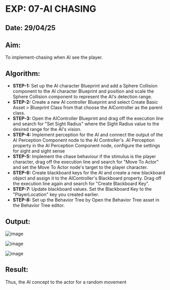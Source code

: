 # EXP: 07-AI CHASING
## Date: 29/04/25

## Aim:
To implement-chasing when AI see the player.

## Algorithm:
- **STEP-1:** Set up the AI character Blueprint and add a Sphere Collision component to the AI character Blueprint and position and scale the Sphere Collision component to represent the AI's detection range.
- **STEP-2:** Create a new AI controller Blueprint and select Create Basic Asset > Blueprint Class from that choose the AIController as the parent class.
- **STEP-3:** Open the AIController Blueprint and drag off the execution line and search for "Set Sight Radius" where the Sight Radius value to the desired range for the AI's vision.
- **STEP-4:** Implement perception for the AI and connect the output of the AI Perception Component node to the AI Controller's .AI Perception property in the AI Perception Component node, configure the settings for sight and sight sense
- **STEP-5:** Implement the chase behaviour if the stimulus is the player character, drag off the execution line and search for "Move To Actor" and set the Move To Actor node's target to the player character.
- **STEP-6:** Create blackboard keys for the AI and create a new blackboard object and assign it to the AIController's Blackboard property. Drag off the execution line again and search for "Create Blackboard Key".
- **STEP-7:** Update blackboard values. Set the Blackboard Key to the "PlayerLocation" key you created earlier.
- **STEP-8:** Set up the Behavior Tree by Open the Behavior Tree asset in the Behavior Tree editor.

## Output:

![image](https://github.com/user-attachments/assets/ac77ca25-7837-4f08-afa9-a3d5b5a04589)

![image](https://github.com/user-attachments/assets/8e617e1b-53a8-4b42-82aa-f73d6889fb1d)

![image](https://github.com/user-attachments/assets/559c45b9-4aa5-445d-b8f5-b6be5a9d84e0)

## Result:
Thus, the AI concept to the actor for a random movement
